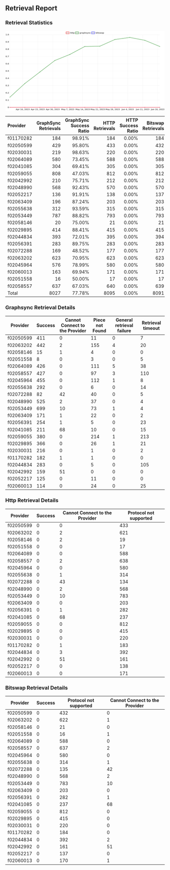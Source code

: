 ## Retrieval Report
### Retrieval Statistics
<img src="https://raw.githubusercontent.com/data-preservation-programs/filplus-checker-assets/main/filecoin-project/filecoin-plus-large-datasets/issues/1661/1687681274449.png"/>

| Provider  | GraphSync Retrievals | GraphSync Success Ratio | HTTP Retrievals | HTTP Success Ratio | Bitswap Retrievals | Bitswap Success Ratio |
| :-------- | -------------------: | ----------------------: | --------------: | -----------------: | -----------------: | --------------------: |
| f01170282 |                  184 |                  98.91% |             184 |              0.00% |                184 |                 0.00% |
| f02050599 |                  429 |                  95.80% |             433 |              0.00% |                432 |                 0.00% |
| f02030031 |                  219 |                  98.63% |             220 |              0.00% |                220 |                 0.00% |
| f02064089 |                  580 |                  73.45% |             588 |              0.00% |                588 |                 0.00% |
| f02041085 |                  304 |                  69.41% |             305 |              0.00% |                305 |                 0.00% |
| f02059055 |                  808 |                  47.03% |             812 |              0.00% |                812 |                 0.00% |
| f02042992 |                  210 |                  75.71% |             212 |              0.00% |                212 |                 0.00% |
| f02048990 |                  568 |                  92.43% |             570 |              0.00% |                570 |                 0.00% |
| f02052217 |                  136 |                  91.91% |             138 |              0.00% |                137 |                 0.00% |
| f02063409 |                  196 |                  87.24% |             203 |              0.00% |                203 |                 0.00% |
| f02055638 |                  312 |                  93.59% |             315 |              0.00% |                315 |                 0.00% |
| f02053449 |                  787 |                  88.82% |             793 |              0.00% |                793 |                 0.00% |
| f02058146 |                   20 |                  75.00% |              21 |              0.00% |                 21 |                 0.00% |
| f02029895 |                  414 |                  88.41% |             415 |              0.00% |                415 |                 0.00% |
| f02044834 |                  393 |                  72.01% |             395 |              0.00% |                394 |                 0.00% |
| f02056391 |                  283 |                  89.75% |             283 |              0.00% |                283 |                 0.00% |
| f02072288 |                  169 |                  48.52% |             177 |              0.00% |                177 |                 0.00% |
| f02063202 |                  623 |                  70.95% |             623 |              0.00% |                623 |                 0.00% |
| f02045964 |                  576 |                  78.99% |             580 |              0.00% |                580 |                 0.00% |
| f02060013 |                  163 |                  69.94% |             171 |              0.00% |                171 |                 0.00% |
| f02051558 |                   16 |                  50.00% |              17 |              0.00% |                 17 |                 0.00% |
| f02058557 |                  637 |                  67.03% |             640 |              0.00% |                639 |                 0.00% |
| Total     |                 8027 |                  77.78% |            8095 |              0.00% |               8091 |                 0.00% |

### Graphsync Retrieval Details
| Provider  | Success | Cannot Connect to the Provider | Piece not Found | General retrieval failure | Retrieval timeout |
| --------- | ------- | ------------------------------ | --------------- | ------------------------- | ----------------- |
| f02050599 | 411     | 0                              | 11              | 0                         | 7                 |
| f02063202 | 442     | 2                              | 155             | 4                         | 20                |
| f02058146 | 15      | 1                              | 4               | 0                         | 0                 |
| f02051558 | 8       | 0                              | 3               | 0                         | 5                 |
| f02064089 | 426     | 0                              | 111             | 5                         | 38                |
| f02058557 | 427     | 0                              | 97              | 3                         | 110               |
| f02045964 | 455     | 0                              | 112             | 1                         | 8                 |
| f02055638 | 292     | 0                              | 6               | 0                         | 14                |
| f02072288 | 82      | 42                             | 40              | 0                         | 5                 |
| f02048990 | 525     | 2                              | 37              | 0                         | 4                 |
| f02053449 | 699     | 10                             | 73              | 1                         | 4                 |
| f02063409 | 171     | 1                              | 22              | 0                         | 2                 |
| f02056391 | 254     | 1                              | 5               | 0                         | 23                |
| f02041085 | 211     | 68                             | 10              | 0                         | 15                |
| f02059055 | 380     | 0                              | 214             | 1                         | 213               |
| f02029895 | 366     | 0                              | 26              | 1                         | 21                |
| f02030031 | 216     | 0                              | 1               | 0                         | 2                 |
| f01170282 | 182     | 1                              | 1               | 0                         | 0                 |
| f02044834 | 283     | 0                              | 5               | 0                         | 105               |
| f02042992 | 159     | 51                             | 0               | 0                         | 0                 |
| f02052217 | 125     | 0                              | 11              | 0                         | 0                 |
| f02060013 | 114     | 0                              | 24              | 0                         | 25                |

### Http Retrieval Details
| Provider  | Success | Cannot Connect to the Provider | Protocol not supported |
| --------- | ------- | ------------------------------ | ---------------------- |
| f02050599 | 0       | 0                              | 433                    |
| f02063202 | 0       | 2                              | 621                    |
| f02058146 | 0       | 2                              | 19                     |
| f02051558 | 0       | 0                              | 17                     |
| f02064089 | 0       | 0                              | 588                    |
| f02058557 | 0       | 2                              | 638                    |
| f02045964 | 0       | 0                              | 580                    |
| f02055638 | 0       | 1                              | 314                    |
| f02072288 | 0       | 43                             | 134                    |
| f02048990 | 0       | 2                              | 568                    |
| f02053449 | 0       | 10                             | 783                    |
| f02063409 | 0       | 0                              | 203                    |
| f02056391 | 0       | 1                              | 282                    |
| f02041085 | 0       | 68                             | 237                    |
| f02059055 | 0       | 0                              | 812                    |
| f02029895 | 0       | 0                              | 415                    |
| f02030031 | 0       | 0                              | 220                    |
| f01170282 | 0       | 1                              | 183                    |
| f02044834 | 0       | 3                              | 392                    |
| f02042992 | 0       | 51                             | 161                    |
| f02052217 | 0       | 0                              | 138                    |
| f02060013 | 0       | 0                              | 171                    |

### Bitswap Retrieval Details
| Provider  | Success | Protocol not supported | Cannot Connect to the Provider |
| --------- | ------- | ---------------------- | ------------------------------ |
| f02050599 | 0       | 432                    | 0                              |
| f02063202 | 0       | 622                    | 1                              |
| f02058146 | 0       | 21                     | 0                              |
| f02051558 | 0       | 16                     | 1                              |
| f02064089 | 0       | 588                    | 0                              |
| f02058557 | 0       | 637                    | 2                              |
| f02045964 | 0       | 580                    | 0                              |
| f02055638 | 0       | 314                    | 1                              |
| f02072288 | 0       | 135                    | 42                             |
| f02048990 | 0       | 568                    | 2                              |
| f02053449 | 0       | 783                    | 10                             |
| f02063409 | 0       | 203                    | 0                              |
| f02056391 | 0       | 282                    | 1                              |
| f02041085 | 0       | 237                    | 68                             |
| f02059055 | 0       | 812                    | 0                              |
| f02029895 | 0       | 415                    | 0                              |
| f02030031 | 0       | 220                    | 0                              |
| f01170282 | 0       | 184                    | 0                              |
| f02044834 | 0       | 392                    | 2                              |
| f02042992 | 0       | 161                    | 51                             |
| f02052217 | 0       | 137                    | 0                              |
| f02060013 | 0       | 170                    | 1                              |
